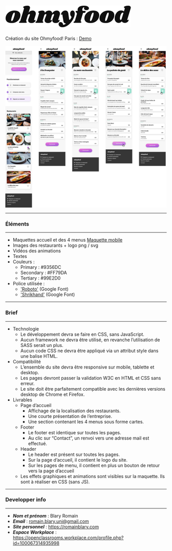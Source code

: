 
 # ![Logo Ohmyfood!](https://github.com/Blarwitch5/RomainBlary_3_20052021/blob/main/public/img/ohmyfood.png?raw=true)

Création du site Ohmyfood! Paris : [Demo](https://blarwitch5.github.io/RomainBlary_3_20052021/)


![Maquettes ohmyfood!](https://github.com/Blarwitch5/RomainBlary_3_20052021/blob/main/mockup/maquettes.jpg?raw=true)

---
### Éléments
---
* Maquettes accueil et des 4 menus [Maquette mobile](https://github.com/Blarwitch5/RomainBlary_3_20052021/tree/main/mockup/maquettes.jpg?raw=true)
* Images des restaurants + logo png / svg
* Vidéos des animations
* Textes
* Couleurs :
  - Primary : #9356DC
  - Secondary : #FF79DA
  - Tertiary : #99E2D0
* Police utilisée : 
  * ['Roboto'](https://fonts.google.com/specimen/Roboto) (Google Font)
  * ['Shrikhand'](https://fonts.google.com/specimen/Shrikhand) (Google Font)

---
### Brief
---
* Technologie
  * Le développement devra se faire en CSS, sans JavaScript.
  * Aucun framework ne devra être utilisé, en revanche l’utilisation de SASS serait un plus.
  * Aucun code CSS ne devra être appliqué via un attribut style dans une balise HTML.
* Compatibilité
  * L’ensemble du site devra être responsive sur mobile, tablette et desktop.
  * Les pages devront passer la validation W3C en HTML et CSS sans erreur.
  * Le site doit être parfaitement compatible avec les dernières versions desktop de Chrome et Firefox.
* Livrables
  * Page d’accueil
    *  Affichage de la localisation des restaurants.
    *  Une courte présentation de l’entreprise.
    *  Une section contenant les 4 menus sous forme cartes.
   * Footer
     * Le footer est identique sur toutes les pages.
     * Au clic sur “Contact”, un renvoi vers une adresse mail est effectué.
   * Header
     * Le header est présent sur toutes les pages.
     * Sur la page d’accueil, il contient le logo du site.
     * Sur les pages de menu, il contient en plus un bouton de retour vers la page d’accueil
   * Les effets graphiques et animations sont visibles sur la maquette. Ils sont à réaliser en CSS (sans JS).

---
### Developper info
------

* ***Nom et prénom*** : Blary Romain
* ***Email*** : romain.blary.uni@gmail.com
* ***Site personnel*** : https://romainblary.com
* ***Espace Workplace*** : https://openclassrooms.workplace.com/profile.php?id=100067314935998
